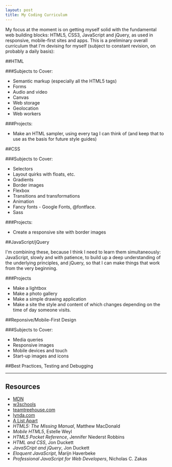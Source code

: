 ```yaml
---
layout: post
title: My Coding Curriculum
---
```


My focus at the moment is on getting myself solid with the fundamental web building blocks: HTML5, CSS3, JavaScript and jQuery, as used in responsive, mobile-first sites and apps. This is a preliminary overall curriculum that I'm devising for myself (subject to constant revision, on probably a daily basis):

##HTML

###Subjects to Cover:

* Semantic markup (especially all the HTML5 tags)
* Forms
* Audio and video
* Canvas
* Web storage
* Geolocation
* Web workers

###Projects:

* Make an HTML sampler, using every tag I can think of (and keep that to use as the basis for future style guides)

##CSS

###Subjects to Cover:

* Selectors
* Layout quirks with floats, etc.
* Gradients
* Border images
* Flexbox
* Transitions and transformations
* Animation
* Fancy fonts - Google Fonts, @fontface.
* Sass

###Projects:

* Create a responsive site with border images

##JavaScript/jQuery

I'm combining these, because I think I need to learn them simultaneously: JavaScript, slowly and with patience, to build up a deep understanding of the underlying principles, and jQuery, so that I can make things that work from the very beginning.

###Projects

* Make a lightbox
* Make a photo gallery
* Make a simple drawing application
* Make a site the style and content of which changes depending on the time of day someone visits.

##Reponsive/Mobile-First Design

###Subjects to Cover:

* Media queries
* Responsive images
* Mobile devices and touch
* Start-up images and icons

##Best Practices, Testing and Debugging

***

## Resources

* [MDN](https://developer.mozilla.org/en-US/docs/Web)
* [w3schools](http://www.w3schools.com/)
* [teamtreehouse.com](https://teamtreehouse.com)
* [lynda.com](http://www.lynda.com/)
* [A List Apart](http://alistapart.com/)
* *HTML5: The Missing Manual*, Matthew MacDonald
* *Mobile HTML5*, Estelle Weyl
* *HTML5 Pocket Reference*, Jennifer Niederst Robbins
* *HTML and CSS*, Jon Duckett
* *JavaSCript and jQuery*, Jon Duckett
* *Eloquent JavaScript*, Marijn Haverbeke
* *Professional JavaScript for Web Developers*, Nicholas C. Zakas

